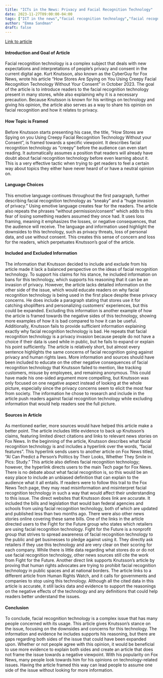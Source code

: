 ```yaml
---
title: "ICTs in the News: Privacy and Facial Recognition Technology"
date: 2023-11-27T09:00:00-04:00
tags: ["ICT in the news","facial recognition technology","facial recognition","privacy"]
author: "Emma Sandman"
draft: false
---
```


[Link to article](https://www.foxnews.com/tech/stores-spying-using-creepy-facial-recognition-technology-without-consent)


#### Introduction and Goal of Article
Facial recognition technology is a complex subject that deals with new expectations and interpretations of people’s privacy and consent in the current digital age. Kurt Knutsson, also known as the CyberGuy for Fox News, wrote his article “How Stores Are Spying on You Using Creepy Facial Recognition Technology Without Your Consent” in October 2023. The goal of the article is to introduce readers to the facial recognition technology present in many stores, while also explaining why it is a necessary precaution. Because Knutsson is known for his writings on technology and giving his opinion, the article also serves as a way to share his opinion on facial recognition and how it relates to privacy.

#### How Topic is Framed
Before Knutsson starts presenting his case, the title, “How Stores are Spying on you Using Creepy Facial Recognition Technology Without your Consent”, is framed towards a specific viewpoint. It describes facial recognition technology as “creepy” before the audience can even start reading. It automatically assumes a position that readers will already have doubt about facial recognition technology before even learning about it. This is a very effective tactic when trying to get readers to feel a certain way about topics they either have never heard of or have a neutral opinion on.

#### Language Choices
This emotive language continues throughout the first paragraph, further describing facial recognition technology as “sneaky” and a “huge invasion of privacy.” Using emotive language creates fear for the readers. The article also repeats the phrases “without permission/consent” which adds to this fear of losing something readers assumed they once had. It uses loss framing, meaning it emphasizes the losses, or negative consequences, that the audience will receive. The language and information used highlight the downsides to this technology, such as privacy threats, loss of personal data, and use without consent. This creates this sense of concern and loss for the readers, which perpetuates Knutsson’s goal of the article.

#### Included and Excluded Information
The information that Knutsson decided to include and exclude from his article made it lack a balanced perspective on the ideas of facial recognition technology. To support his claims for his stance, he included information on bans for this technology, which supports his reasoning that it can be an invasion of privacy. However, the article lacks detailed information on the other side of the issue, which would educate readers on why facial recognition technology is being used in the first place despite these privacy concerns. He does include a paragraph stating that stores use it for catching shoplifters and personalizing customers’ experiences, but this could be expanded. Excluding this information is another example of how the article is framed towards the negative sides of this technology, showing more examples of how it is bad compared to how it can be useful.
Additionally, Knutsson fails to provide sufficient information explaining exactly why facial recognition technology is bad. He repeats that facial recognition technology is a privacy invasion because people do not have a choice if their data is used while in public, but he fails to expand or explain his point sufficiently. The article is relatively short, but almost every sentence highlights the same concerns of facial recognition going against privacy and human rights laws. More information and sources should have been included to educate on the other negative consequences of facial recognition technology that Knutsson failed to mention, like tracking customers, misuse by employees, and remaining anonymous. This could have made his one-sided argument more compelling, but Knutsson was only focused on one negative aspect instead of looking at the whole picture, especially since the privacy concerns seem to elicit the most fear from society. The information he chose to research and include in the article push readers against facial recognition technology while excluding information that would help readers see the full picture.

#### Sources in Article
As mentioned earlier, more sources would have helped this article make a better point. The article includes little evidence to back up Knutsson’s claims, featuring limited direct citations and links to relevant news stories on Fox News. In the beginning of the article, Knutsson describes what facial recognition technology is and includes a hyperlink over the words, “facial features”. This hyperlink sends users to another article on Fox News titled, “AI Can Predict a Person’s Politics by Their Looks, Whether They Smile in Pics: Study.” This article also defines facial recognition technology; however, the hyperlink directs users to the main Tech page for Fox News. There is no debate about what facial recognition is, so this would be an easy place to include an unbiased definition that can explain to the audience what it all entails. If readers were to follow this trail to the Fox News Tech page, they may read misinformation and misinterpret facial recognition technology in such a way that would affect their understanding to this issue.
The direct websites that Knutsson does link are accurate. It included the bills and legislation that would ban federal agencies and schools from using facial recognition technology, both of which are updated and published less than two months ago. There were also other news stories online covering these same bills.
One of the links in the article directed users to the Fight for the Future group who states which retailers are using facial recognition technology. Fight for the Future is a nonprofit group that strives to spread awareness of facial recognition technology to the public and get businesses to pledge against using it. They directly ask retailers if they use this technology and are very clear on their scoring for each company. While there is little data regarding what stores do or do not use facial recognition technology, other news sources still cite the work from Fight for the Future. Another direct link supports Knutsson’s article by proving that human rights advocates are trying to prohibit facial recognition technology in public spaces and at national borders. The article links to a different article from Human Rights Watch, and it calls for governments and companies to stop using this technology. Although all the cited data in this article is accurate, it still lacks data and evidence to support the reasonings on the negative effects of the technology and any definitions that could help readers better understand the issues.

#### Conclusion
To conclude, facial recognition technology is a complex issue that has many people concerned with its usage. This article gives Knutsson’s stance on the issue, focusing on the downsides and concerns for this technology. The information and evidence he includes supports his reasoning, but there are gaps regarding both sides of the issue that could have been expanded upon. Whether or not people agree with this opinion, it would be beneficial to use more evidence to explain both sides and create an article that does not frame the issue towards a negative viewpoint. With his popularity on Fox News, many people look towards him for his opinions on technology-related issues. Having the article framed this way can lead people to assume one side of the issue without looking for more information.